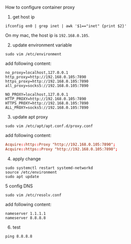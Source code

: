 How to configure container proxy

1. get host ip

```shell
ifconfig en0 | grep inet | awk '$1=="inet" {print $2}'
```

On my mac, the host ip is `192.168.0.105`.

2. update environment variable

```shell
sudo vim /etc/environment
```

add following content:

```
no_proxy=localhost,127.0.0.1
http_proxy=http://192.168.0.105:7890
https_proxy=http://192.168.0.105:7890
all_proxy=socks5://192.168.0.105:7890

NO_PROXY=localhost,127.0.0.1
HTTP_PROXY=http://192.168.0.105:7890
HTTPS_PROXY=http://192.168.0.105:7890
ALL_PROXY=socks5://192.168.0.105:7890
```

3. update apt proxy

```shell
sudo vim /etc/apt/apt.conf.d/proxy.conf
```

add following content:

```conf
Acquire::http::Proxy "http://192.168.0.105:7890";
Acquire::https::Proxy "http://192.168.0.105:7890";
```

4. apply change

```shell
sudo systemctl restart systemd-networkd
source /etc/environment
sudo apt update
```

5 config DNS

```shell
sudo vim /etc/resolv.conf
```

add following content:

```
nameserver 1.1.1.1
nameserver 8.8.8.8
```

6. test

```shell
ping 8.8.8.8
```
